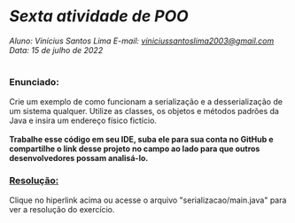 # ***Sexta atividade de POO***
_Aluno: Vinícius Santos Lima  E-mail: viniciussantoslima2003@gmail.com<br>Data: 15 de julho de 2022_
#  

### Enunciado: 

Crie um exemplo de como funcionam a serialização e a desserialização de um sistema qualquer. Utilize as classes, os objetos e métodos padrões da Java e insira um endereço físico fictício.<br>
<br>
**Trabalhe esse código em seu IDE, suba ele para sua conta no GitHub e compartilhe o link desse projeto no campo ao lado para que outros desenvolvedores possam analisá-lo.**

<h3><a href="https://github.com/p4tit0/Atividades-Softex-Recife-/tree/main/Lógica%20de%20Programação%20e%20Orientação%20a%20Objetos/Programação%20e%20Orientação%20a%20Objetos/Atividade%2006/serializacao/main.java">Resolução:</a></h3>
Clique no hiperlink acima ou acesse o arquivo "serializacao/main.java" para ver a resolução do exercício.
<br>



